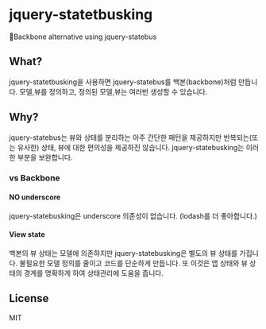 # jquery-statetbusking
🎸Backbone alternative using jquery-statebus

## What?
jquery-statetbusking을 사용하면 jquery-statebus를 백본(backbone)처럼 만듭니다. 모델,뷰를 정의하고, 정의된 모델,뷰는 여러번 생성할 수 있습니다.

## Why?
jquery-statebus는 뷰와 상태를 분리하는 아주 간단한 패턴을 제공하지만 반복되는(또는 유사한) 상태, 뷰에 대한 편의성을 제공하진 않습니다. jquery-statebusking는 이러한 부분을 보완합니다.

### vs Backbone
#### NO underscore
jquery-statebusking은 underscore 의존성이 없습니다. (lodash를 더 좋아합니다.)

#### View state
백본의 뷰 상태는 모델에 의존하지만 jquery-statebusking은 별도의 뷰 상태를 가집니다. 불필요한 모델 정의를 줄이고 코드를 단순하게 만듭니다. 또 이것은 앱 상태와 뷰 상태의 경계를 명확하게 하여 상태관리에 도움을 줍니다.

## License
MIT
